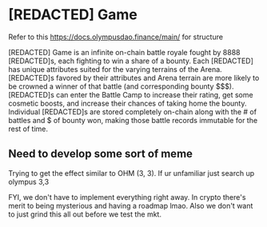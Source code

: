 # \[REDACTED] Game

Refer to this https://docs.olympusdao.finance/main/ for structure

\[REDACTED] Game is an infinite on-chain battle royale fought by 8888 \[REDACTED]s, each fighting to win a share of a bounty. Each \[REDACTED] has unique attributes suited for the varying terrains of the Arena. \[REDACTED]s favored by their attributes and Arena terrain are more likely to be crowned a winner of that battle (and corresponding bounty \$$$). \[REDACTED]s can enter the Battle Camp to increase their rating, get some cosmetic boosts, and increase their chances of taking home the bounty. Individual \[REDACTED]s are stored completely on-chain along with the # of battles and $ of bounty won, making those battle records immutable for the rest of time.&#x20;

## Need to develop some sort of meme&#x20;

Trying to get the effect similar to OHM (3, 3). If ur unfamiliar just search up olympus 3,3



FYI, we don't have to implement everything right away. In crypto there's merit to being mysterious and having a roadmap lmao. Also we don't want to just grind this all out before we test the mkt.
